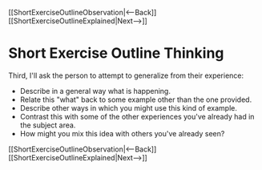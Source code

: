 [[ShortExerciseOutlineObservation|<--Back]] [[ShortExerciseOutlineExplained|Next-->]]

# Short Exercise Outline Thinking
Third, I'll ask the person to attempt to generalize from their experience:
* Describe in a general way what is happening.
* Relate this "what" back to some example other than the one provided.
* Describe other ways in which you might use this kind of example.
* Contrast this with some of the other experiences you've already had in the subject area.
* How might you mix this idea with others you've already seen?

[[ShortExerciseOutlineObservation|<--Back]] [[ShortExerciseOutlineExplained|Next-->]]
